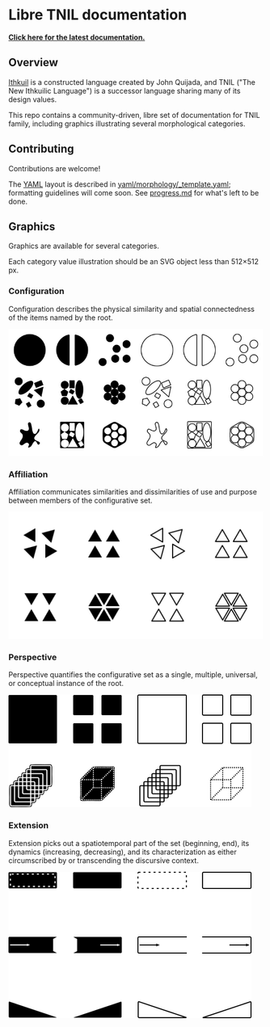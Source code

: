 # Libre TNIL documentation

**[Click here for the latest documentation.](http://tnil.rtfd.io/)**

## Overview

[Ithkuil](http://ithkuil.net/) is a constructed language created by John
Quijada, and TNIL ("The New Ithkuilic Language") is a successor language
sharing many of its design values.

This repo contains a community-driven, libre set of documentation for TNIL
family, including graphics illustrating several morphological categories.

## Contributing

Contributions are welcome!

The [YAML](https://yaml.org/) layout is described in
[yaml/morphology/_template.yaml](yaml/morphology/_template.yaml); formatting
guidelines will come soon. See [progress.md](progress.md) for what's left to be
done.

## Graphics

Graphics are available for several categories.

Each category value illustration should be an SVG object less than 512×512 px.

### Configuration

Configuration describes the physical similarity and spatial
connectedness of the items named by the root.

![Configurations](output/preview-configurations.png)

### Affiliation

Affiliation communicates similarities and dissimilarities of use and purpose
between members of the configurative set.

![Affiliations](output/preview-affiliations.png)

### Perspective

Perspective quantifies the configurative set as a single, multiple, universal,
or conceptual instance of the root.

![Perspectives](output/preview-perspectives.png)

### Extension

Extension picks out a spatiotemporal part of the set (beginning, end), its
dynamics (increasing, decreasing), and its characterization as either
circumscribed by or transcending the discursive context.

![Extensions](output/preview-extensions.png)
